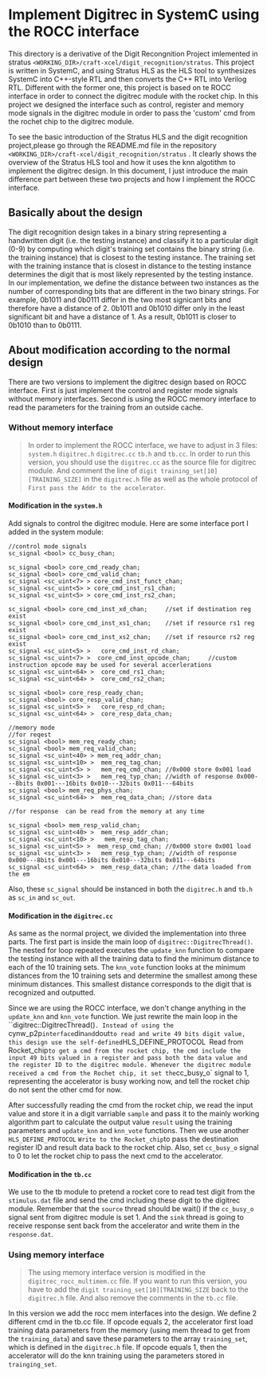 # Implement Digitrec in SystemC using the ROCC interface

This directory is a derivative of the Digit Recongnition Project imlemented in stratus `<WORKING_DIR>/craft-xcel/digit_recognition/stratus`. This project is written in SystemC, and using Stratus HLS as the HLS tool to synthesizes SystemC into C++-style RTL and then converts the C++ RTL into Verilog RTL. Different with the former one, this project is based on te ROCC interface in order to connect the digitrec module with the rocket chip. In this project we designed the interface such as control, register and memory mode signals in the digitrec module in order to pass the 'custom' cmd from the rochet chip to the digitrec module.

To see the basic introduction of the Stratus HLS and the digit recognition project,please go through the README.md file in the repository `<WORKING_DIR>/craft-xcel/digit_recognition/stratus` . It clearly shows the overview of the Stratus HLS tool and how it uses the knn algotithm to implement the digitrec design. In this document, I just introduce the main difference part between these two projects and how I implement the ROCC interface.

## Basically about the design 

The digit recognition design takes in a binary string representing a handwritten digit (i.e. the testing instance) and classify it to a particular digit (0-9) by computing which digit's training set contains the binary string (i.e. the training instance) that is closest to the testing instance. The training set with the training instance that is closest in distance to the testing instance determines the digit that is most likely represented by the testing instance. In our implementation, we define the distance between two instances as the number of corresponding bits that are different in the two binary strings. For example, 0b1011 and 0b0111 differ in the two most signicant bits and therefore have a distance of 2. 0b1011 and 0b1010 differ only in the least significant bit and have a distance of 1. As a result, 0b1011 is closer to 0b1010 than to 0b0111.

## About modification according to the normal design

There are two versions to implement the digitrec design based on ROCC interface. First is just implement the control and register mode signals without memory interfaces. Second is using the ROCC memory interface to read the parameters for the training from an outside cache. 

### Without memory interface

>   In order to implement the ROCC interface, we have to adjust in 3 files: `system.h` `digitrec.h` `digitrec.cc` `tb.h` and `tb.cc`.
In order to run this version, you should use the `digitrec.cc` as the source file for digitrec module. And comment the line of `digit training_set[10][TRAINING_SIZE]` in the `digitrec.h` file as well as the whole protocol of `First pass the Addr to the accelerator`.

#### Modification in the `system.h` 

Add signals to control the digitrec module. Here are some interface port I added in the system module: 

    //control mode signals
    sc_signal <bool> cc_busy_chan;             

    sc_signal <bool> core_cmd_ready_chan;
    sc_signal <bool> core_cmd_valid_chan;
    sc_signal <sc_uint<7> > core_cmd_inst_funct_chan;
    sc_signal <sc_uint<5> > core_cmd_inst_rs1_chan;
    sc_signal <sc_uint<5> > core_cmd_inst_rs2_chan;

    sc_signal <bool> core_cmd_inst_xd_chan;     //set if destination reg exist
    sc_signal <bool> core_cmd_inst_xs1_chan;    //set if resource rs1 reg exist
    sc_signal <bool> core_cmd_inst_xs2_chan;    //set if resource rs2 reg exist
    sc_signal <sc_uint<5> >   core_cmd_inst_rd_chan;
    sc_signal <sc_uint<7> >  core_cmd_inst_opcode_chan;     //custom instruction opcode may be used for several accerlerations
    sc_signal <sc_uint<64> >  core_cmd_rs1_chan;
    sc_signal <sc_uint<64> >  core_cmd_rs2_chan;

    sc_signal <bool> core_resp_ready_chan;
    sc_signal <bool> core_resp_valid_chan;
    sc_signal <sc_uint<5> >   core_resp_rd_chan;
    sc_signal <sc_uint<64> >  core_resp_data_chan;

    //memory mode
    //for reqest
    sc_signal <bool> mem_req_ready_chan;
    sc_signal <bool> mem_req_valid_chan;
    sc_signal <sc_uint<40> > mem_req_addr_chan;
    sc_signal <sc_uint<10> >  mem_req_tag_chan;
    sc_signal <sc_uint<5> >   mem_req_cmd_chan; //0x000 store 0x001 load
    sc_signal <sc_uint<3> >   mem_req_typ_chan; //width of response 0x000---8bits 0x001---16bits 0x010---32bits 0x011---64bits
    sc_signal <bool> mem_req_phys_chan;
    sc_signal <sc_uint<64> >  mem_req_data_chan; //store data

    //for response  can be read from the memory at any time

    sc_signal <bool> mem_resp_valid_chan;
    sc_signal <sc_uint<40> >  mem_resp_addr_chan;
    sc_signal <sc_uint<10> >   mem_resp_tag_chan;
    sc_signal <sc_uint<5> >  mem_resp_cmd_chan; //0x000 store 0x001 load
    sc_signal <sc_uint<3> >   mem_resp_typ_chan; //width of response 0x000---8bits 0x001---16bits 0x010---32bits 0x011---64bits
    sc_signal <sc_uint<64> >  mem_resp_data_chan; //the data loaded from the em

Also, these `sc_signal` should be instanced in both the `digitrec.h` and `tb.h` as `sc_in` and `sc_out`.  

#### Modification in the `digitrec.cc`

As same as the normal project, we divided the implementation into three parts. The first part is inside the main loop of `digitrec::DigitrecThread()`. The nested for loop repeated executes the `update_knn` function to compare the testing instance with all the training data to find the minimum distance to each of the 10 training sets. The `knn_vote` function looks at the minimum distances from the 10 training sets and determine the smallest among these minimum distances. This smallest distance corresponds to the digit that is recognized and outputted. 

Since we are using the ROCC interface, we don't change anything in the `update_knn` and `knn_vote` function. We just rewrite the main loop in the ``digitrec::DigitrecThread()`. Instead of using the `cynw_p2p` interface `din` and `dout` to read and write 49 bits digit value, this design use the self-defined `HLS_DEFINE_PROTOCOL` `Read from Rocket_chip` to get a cmd from the rocket chip, the cmd include the input 49 bits valued in a register and pass both the data value and the register ID to the digitrec module. Whenever the digitrec module received a cmd from the Rochet chip, it set the `cc_busy_o` signal to 1, representing the accelerator is busy working now, and tell the rocket chip do not sent the other cmd for now. 

After successfully reading the cmd from the rocket chip, we read the input value and store it in a digit varriable `sample` and pass it to the mainly working algorithm part to calculate the output value `result` using the training parameters and `update_knn` and `knn_vote` functions. Then we use another `HLS_DEFINE_PROTOCOL` `Write to the Rocket_chip`to pass the destination register ID and result data back to the rocket chip. Also, set `cc_busy_o` signal to 0 to let the rocket chip to pass the next cmd to the accelerator.

#### Modification in the `tb.cc`

We use to the tb module to pretend a rocket core to read test digit from the `stimulus.dat` file and send the cmd including these digit to the digitrec module. Remember that the `source` thread should be wait() if the `cc_busy_o` signal sent from digitrec module is set 1. And the `sink` thread is going to receive response sent back from the accelerator and write them in the `response.dat`.

### Using memory interface

>   The using memory interface version is modified in the `digitrec_rocc_multimem.cc` file. If you want to run this version, you have to add the `digit training_set[10][TRAINING_SIZE` back to the `digitrec.h` file. And also remove the comments in the `tb.cc` file.

In this version we add the rocc mem interfaces into the design. We define 2 different cmd in the tb.cc file. If opcode equals 2, the accelerator first load training data parameters from the memory (using mem thread to get from the `training_data`) and save these parameters to the array `training_set`, which is defined in the `digitrec.h` file. If opcode equals 1, then the accelerator will do the knn training using the parameters stored in `trainging_set`. 
